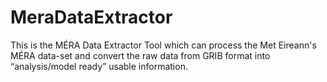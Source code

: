 # MeraDataExtractor
This is the MÉRA Data Extractor Tool which can process the Met Eireann's MÉRA data-set and convert the raw data from GRIB format into “analysis/model ready” usable information.
